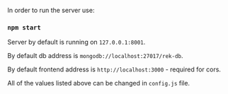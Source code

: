 In order to run the server use:
### `npm start`

Server by default is running on `127.0.0.1:8001`.

By default db address is `mongodb://localhost:27017/rek-db`.

By default frontend address is `http://localhost:3000` - required for cors.

All of the values listed above can be changed in `config.js` file. 